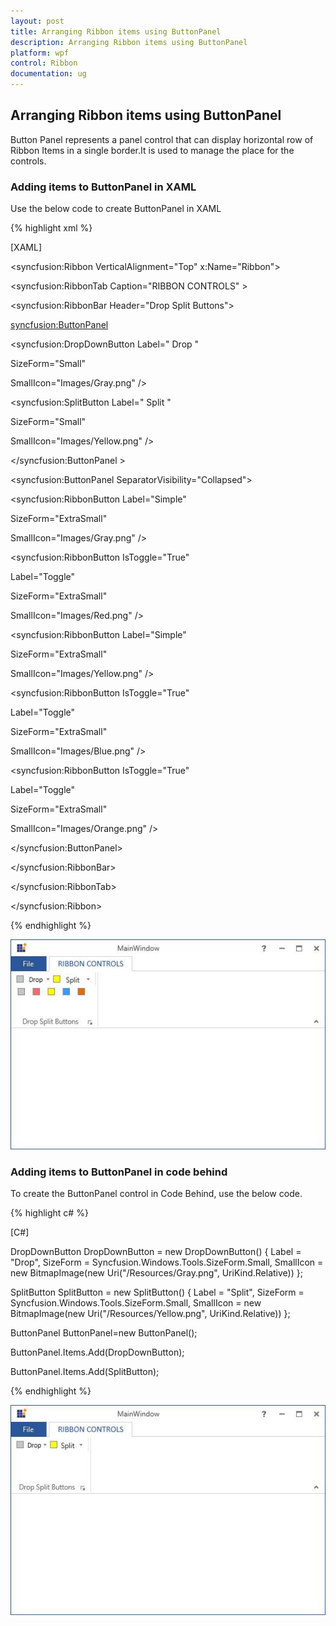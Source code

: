 ```yaml
---
layout: post
title: Arranging Ribbon items using ButtonPanel
description: Arranging Ribbon items using ButtonPanel
platform: wpf
control: Ribbon
documentation: ug
---
```

## Arranging Ribbon items using ButtonPanel

Button Panel represents a panel control that can display horizontal row of Ribbon Items in a single border.It is used to manage the place for the controls.

### Adding items to ButtonPanel in XAML

Use the below code to create ButtonPanel in XAML

{% highlight xml %}

[XAML]

<syncfusion:Ribbon VerticalAlignment="Top" x:Name="Ribbon">  

<syncfusion:RibbonTab Caption="RIBBON CONTROLS" >

<syncfusion:RibbonBar Header="Drop Split Buttons">

<syncfusion:ButtonPanel>

<syncfusion:DropDownButton Label=" Drop "

SizeForm="Small"

SmallIcon="Images/Gray.png" />

<syncfusion:SplitButton Label=" Split "

SizeForm="Small"

SmallIcon="Images/Yellow.png" />

</syncfusion:ButtonPanel  >

<syncfusion:ButtonPanel SeparatorVisibility="Collapsed">

<syncfusion:RibbonButton Label="Simple"

SizeForm="ExtraSmall"

SmallIcon="Images/Gray.png" />

<syncfusion:RibbonButton IsToggle="True"

Label="Toggle"

SizeForm="ExtraSmall"

SmallIcon="Images/Red.png" />

<syncfusion:RibbonButton Label="Simple"

SizeForm="ExtraSmall"

SmallIcon="Images/Yellow.png" />

<syncfusion:RibbonButton IsToggle="True"

Label="Toggle"

SizeForm="ExtraSmall"

SmallIcon="Images/Blue.png" />

<syncfusion:RibbonButton IsToggle="True"

Label="Toggle"

SizeForm="ExtraSmall"

SmallIcon="Images/Orange.png" />

</syncfusion:ButtonPanel>

</syncfusion:RibbonBar>

</syncfusion:RibbonTab>

</syncfusion:Ribbon>



{% endhighlight %}

![](ArrangingRibbonitemsusingButtonPanel_images/ArrangingRibbonitemsusingButtonPanel_img1.jpeg)


### Adding items to ButtonPanel in code behind



To create the ButtonPanel control in Code Behind, use the below code.

{% highlight c# %}

[C#]

DropDownButton DropDownButton = new DropDownButton() { Label = "Drop", SizeForm = Syncfusion.Windows.Tools.SizeForm.Small, SmallIcon = new BitmapImage(new Uri("/Resources/Gray.png", UriKind.Relative)) };

SplitButton SplitButton = new SplitButton() { Label = "Split", SizeForm = Syncfusion.Windows.Tools.SizeForm.Small, SmallIcon = new BitmapImage(new Uri("/Resources/Yellow.png", UriKind.Relative)) };

ButtonPanel ButtonPanel=new ButtonPanel();

ButtonPanel.Items.Add(DropDownButton);

ButtonPanel.Items.Add(SplitButton);



{% endhighlight %}

![](ArrangingRibbonitemsusingButtonPanel_images/ArrangingRibbonitemsusingButtonPanel_img2.jpeg)



